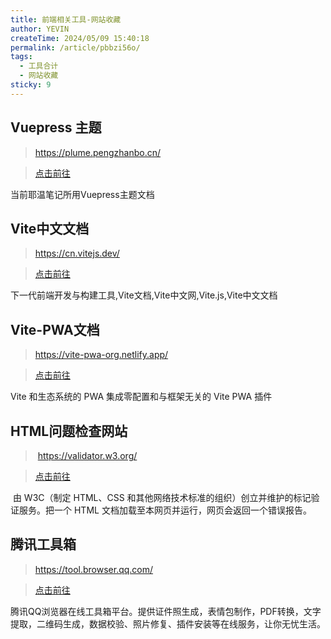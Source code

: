 ```yaml
---
title: 前端相关工具-网站收藏
author: YEVIN
createTime: 2024/05/09 15:40:18
permalink: /article/pbbzi56o/
tags:
  - 工具合计
  - 网站收藏
sticky: 9
---
```

## Vuepress 主题

>  https://plume.pengzhanbo.cn/   

>  [点击前往](https://plume.pengzhanbo.cn/)

当前耶温笔记所用Vuepress主题文档

## Vite中文文档
> https://cn.vitejs.dev/

> [点击前往](https://cn.vitejs.dev/)

下一代前端开发与构建工具,Vite文档,Vite中文网,Vite.js,Vite中文文档

## Vite-PWA文档
> https://vite-pwa-org.netlify.app/

> [点击前往](https://vite-pwa-org.netlify.app/)

Vite 和生态系统的 PWA 集成零配置和与框架无关的 Vite PWA 插件

## HTML问题检查网站

> ​	https://validator.w3.org/

> [点击前往](https://validator.w3.org/)

​	由 W3C（制定 HTML、CSS 和其他网络技术标准的组织）创立并维护的标记验证服务。把一个 HTML 文档加载至本网页并运行，网页会返回一个错误报告。

## 腾讯工具箱
> https://tool.browser.qq.com/

> [点击前往](https://tool.browser.qq.com/)

腾讯QQ浏览器在线工具箱平台。提供证件照生成，表情包制作，PDF转换，文字提取，二维码生成，数据校验、照片修复、插件安装等在线服务，让你无忧生活。